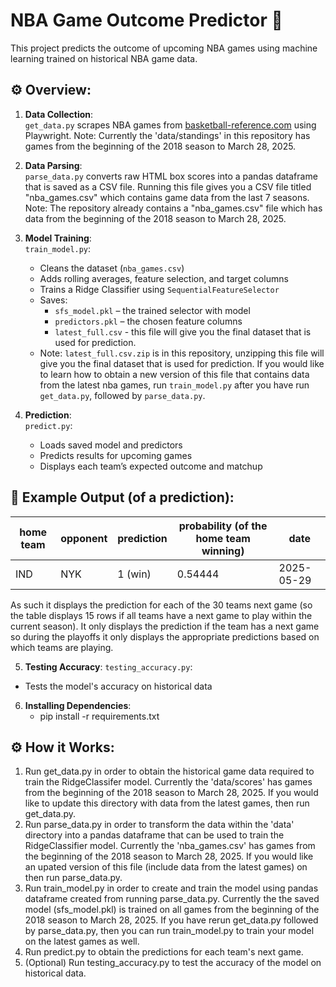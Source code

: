 # NBA Game Outcome Predictor 🏀

This project predicts the outcome of upcoming NBA games using machine learning trained on historical NBA game data.


## ⚙️ Overview:

1. **Data Collection**:  
   `get_data.py` scrapes NBA games from [basketball-reference.com](https://www.basketball-reference.com) using Playwright. Note: Currently the 'data/standings' in this repository has games from the beginning of the 2018 season to March 28, 2025.

2. **Data Parsing**:  
   `parse_data.py` converts raw HTML box scores into a pandas dataframe that is saved as a CSV file. Running this file gives you a CSV file titled "nba_games.csv" which contains game data from the last 7 seasons. Note: The repository already contains a "nba_games.csv" file which has data from the beginning of the 2018 season to March 28, 2025.

3. **Model Training**:  
   `train_model.py`:
   - Cleans the dataset (`nba_games.csv`)
   - Adds rolling averages, feature selection, and target columns
   - Trains a Ridge Classifier using `SequentialFeatureSelector`
   - Saves:
     - `sfs_model.pkl` – the trained selector with model
     - `predictors.pkl` – the chosen feature columns
     - `latest_full.csv` - this file will give you the final dataset that is used for prediction.
   - Note: `latest_full.csv.zip` is in this repository, unzipping this file will give you the final dataset that is used for prediction. If you would like to learn how to obtain a new version of this file that contains data from the latest nba games, run `train_model.py` after you have run `get_data.py`, followed by `parse_data.py`.

4. **Prediction**:  
   `predict.py`:
   - Loads saved model and predictors
   - Predicts results for upcoming games
   - Displays each team’s expected outcome and matchup

## 🧪 Example Output (of a prediction):

| home team | opponent | prediction | probability (of the home team winning) | date       |
|------|----------|------------|----------------------|------------|
| IND  | NYK      | 1 (win)    |   0.54444                   |2025-05-29 |

As such it displays the prediction for each of the 30 teams next game (so the table displays 15 rows if all teams have a next game to play within the current season). It only displays the prediction if the team has a next game so during the playoffs it only displays the appropriate predictions based on which teams are playing.

5. **Testing Accuracy**:
   `testing_accuracy.py`:
  - Tests the model's accuracy on historical data 

6. **Installing Dependencies**:
   - pip install -r requirements.txt
  

## ⚙️ How it Works:
1. Run get_data.py in order to obtain the historical game data required to train the RidgeClassifer model. Currently the 'data/scores' has games from the beginning of the 2018 season to March 28, 2025. If you would like to update this directory with data from the latest games, then run get_data.py. 
2. Run parse_data.py in order to transform the data within the 'data' directory into a pandas dataframe that can be used to train the RidgeClassifier model. Currently the 'nba_games.csv' has games from the beginning of the 2018 season to March 28, 2025. If you would like an upated version of this file (include data from the latest games) on then run parse_data.py.
3. Run train_model.py in order to create and train the model using pandas dataframe created from running parse_data.py. Currently the the saved model (sfs_model.pkl) is trained on all games from the beginning of the 2018 season to March 28, 2025. If you have rerun get_data.py followed by parse_data.py, then you can run train_model.py to train your model on the latest games as well.
4. Run predict.py to obtain the predictions for each team's next game.
5. (Optional) Run testing_accuracy.py to test the accuracy of the model on historical data.
